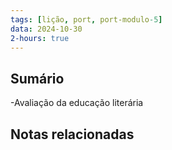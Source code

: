 ```yaml
---
tags: [lição, port, port-modulo-5]
data: 2024-10-30
2-hours: true
---
```


## Sumário
-Avaliação da educação literária
## Notas relacionadas